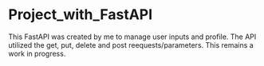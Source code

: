 # Project_with_FastAPI
This FastAPI was created by me to manage user inputs and profile. 
The API utilized the get, put, delete and post reequests/parameters. 
This remains a work in progress.
